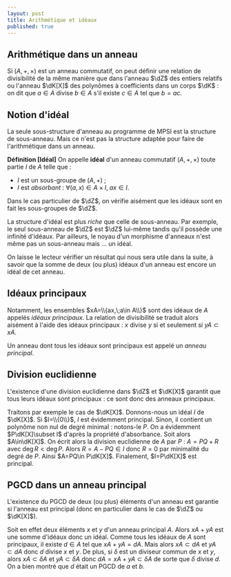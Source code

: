 ```yaml
---
layout: post
title: Arithmétique et idéaux
published: true
---
```


## Arithmétique dans un anneau

Si $(A,+,\times)$ est un anneau commutatif, on peut définir une relation de divisibilité de la même manière que dans l'anneau $\dZ$ des entiers relatifs ou l'anneau $\dK[X]$ des polynômes à coefficients dans un corps $\dK$ : on dit que $a\in A$ divise $b\in A$ s'il existe $c\in A$ tel que $b=ac$.

## Notion d'idéal

La seule sous-structure d'anneau au programme de MPSI est la structure de sous-anneau. Mais ce n'est pas la structure adaptée pour faire de l'arithmétique dans un anneau.

**Définition [Idéal]** On appelle **idéal** d'un anneau commutatif $(A,+,\times)$ toute partie $I$ de $A$ telle que :

* $I$ est un sous-groupe de $(A,+)$ ;
* $I$ est *absorbant* : $\forall(a,x)\in A\times I,\;ax\in I$.

Dans le cas particulier de $\dZ$, on vérifie aisément que les idéaux sont en fait les sous-groupes de $\dZ$.

La structure d'idéal est plus *riche* que celle de sous-anneau. Par exemple, le seul sous-anneau de $\dZ$ est $\dZ$ lui-même tandis qu'il possède une infinité d'idéaux. Par ailleurs, le noyau d'un morphisme d'anneaux n'est même pas un sous-anneau mais ... un idéal.

On laisse le lecteur vérifier un résultat qui nous sera utile dans la suite, à savoir que la somme de deux (ou plus) idéaux d'un anneau est encore un idéal de cet anneau.

## Idéaux principaux

Notamment, les ensembles $xA=\\{ax,\;a\in A\\}$ sont des idéaux de $A$ appelés *idéaux principaux*. La relation de divisibilité se traduit alors aisément à l'aide des idéaux principaux : $x$ divise $y$ si et seulement si $yA\subset xA$.

Un anneau dont tous les idéaux sont principaux est appelé un *anneau principal*.

## Division euclidienne

L'existence d'une division euclidienne dans $\dZ$ et $\dK[X]$ garantit que tous leurs idéaux sont principaux : ce sont donc des anneaux principaux.

Traitons par exemple le cas de $\dK[X]$. Donnons-nous un idéal $I$ de $\dK[X]$. Si $I=\\{0\\}$, $I$ est évidemment principal. Sinon, il contient un polynôme non nul de degré minimal : notons-le $P$. On a évidemment $P\dK[X]\subset I$ d'après la propriété d'absorbance. Soit alors $A\in\dK[X]$. On écrit alors la division euclidienne de $A$ par $P$ : $A=PQ+R$ avec $\deg R<\deg P$. Alors $R=A-PQ\in I$ donc $R=0$ par minimalité du degré de $P$. Ainsi $A=PQ\in P\dK[X]$. Finalement, $I=P\dK[X]$ est principal.

## PGCD dans un anneau principal

L'existence du PGCD de deux (ou plus) éléments d'un anneau est garantie si l'anneau est principal (donc en particulier dans le cas de $\dZ$ ou $\dK[X]$).

Soit en effet deux éléments $x$ et $y$ d'un anneau principal $A$. Alors $xA+yA$ est une somme d'idéaux donc un idéal. Comme tous les idéaux de $A$ sont principaux, il existe $d\in A$ tel que $xA+yA=dA$. Mais alors $xA\subset dA$ et $yA\subset dA$ donc $d$ divise $x$ et $y$. De plus, si $\delta$ est un diviseur commun de $x$ et $y$, alors $xA\subset \delta A$ et $yA\subset \delta A$ donc $dA=xA+yA\subset\delta A$ de sorte que $\delta$ divise $d$. On a bien montré que $d$ était un PGCD de $a$ et $b$.
